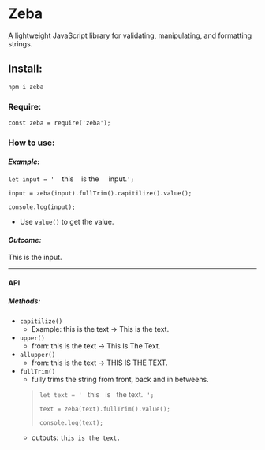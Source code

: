 # Zeba
A lightweight JavaScript library for validating, manipulating, and formatting strings.

## Install:
`npm i zeba`

### Require:
`const zeba = require('zeba');`

### How to use:
#### _Example:_
`let input = '`&nbsp;&nbsp;&nbsp;&nbsp;this&nbsp;&nbsp;&nbsp; is the&nbsp;&nbsp;&nbsp;&nbsp; input.`';`

`input = zeba(input).fullTrim().capitilize().value();`

`console.log(input);`

* Use `value()` to get the value.

#### _Outcome:_
This is the input.

____

#### API
##### Methods:
* `capitilize()`
    * Example: this is the text -> This is the text.
* `upper()`
    * from: this is the text -> This Is The Text.
* `allupper()`
    * from: this is the text -> THIS IS THE TEXT.
* `fullTrim()`
    * fully trims the string from front, back and in betweens.
    > `let text = '` &nbsp;&nbsp;this&nbsp;&nbsp; is&nbsp;&nbsp;&nbsp;the text.&nbsp;&nbsp;`'; `
    >
    > `text = zeba(text).fullTrim().value();`
    >
    > `console.log(text);`
    * outputs:
    `this is the text.`